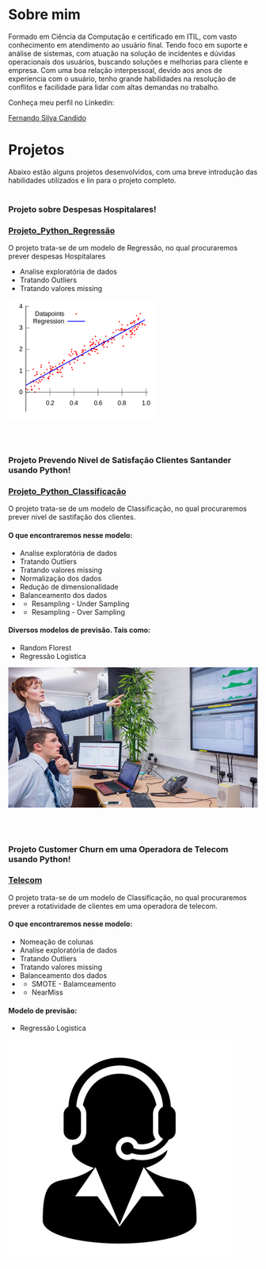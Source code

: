 # Sobre mim

Formado em Ciência da Computação e certificado em ITIL, com vasto conhecimento em atendimento ao usuário final. 
Tendo foco em suporte e análise de sistemas, com atuação na solução de incidentes e dúvidas operacionais dos usuários, buscando soluções e melhorias para cliente e empresa.
Com uma boa relação interpessoal, devido aos anos de experiencia com o usuário, tenho grande habilidades na resolução de conflitos e facilidade para lidar com altas demandas no trabalho.

Conheça meu perfil no Linkedin:

[Fernando Silva Candido](https://www.linkedin.com/in/fernando-silva-candido-b90a5292/)



# Projetos
Abaixo estão alguns projetos desenvolvidos, com uma breve introdução das habilidades utilizados e lin para o projeto completo.
<br />
<br />

### Projeto sobre Despesas Hospitalares!
### [Projeto_Python_Regressão](https://github.com/CandidoFernando/python)

O projeto trata-se de um modelo de Regressão, no qual procuraremos prever despesas Hospitalares

* Analise exploratória de dados
* Tratando Outliers
* Tratando valores missing


![](/LinearRegression2.png)

<br />
<br />

### Projeto Prevendo Nivel de Satisfação Clientes Santander usando Python!


### [Projeto_Python_Classificação](https://github.com/CandidoFernando/Prevendo_Nivel_Satisfacao_Clientes_Santander.git)

O projeto trata-se de um modelo de Classificação, no qual procuraremos prever nivel de sastifação dos clientes.

#### O que encontraremos nesse modelo:
* Analise exploratória de dados
* Tratando Outliers
* Tratando valores missing
* Normalização dos dados
* Redução de dimensionalidade
* Balanceamento dos dados
* * Resampling - Under Sampling
* * Resampling - Over Sampling

#### Diversos modelos de previsão. Tais como:
*  Random Florest
*  Regressão Logistica


![](/ti.jpg)

<br />
<br />

### Projeto Customer Churn em uma Operadora de Telecom usando Python!


### [Telecom](https://github.com/CandidoFernando/Customer_Churn_Telecom.git)

O projeto trata-se de um modelo de Classificação, no qual procuraremos prever a rotatividade de clientes em uma operadora de telecom.

#### O que encontraremos nesse modelo:
* Nomeação de colunas
* Analise exploratória de dados
* Tratando Outliers
* Tratando valores missing
* Balanceamento dos dados
* * SMOTE - Balamceamento
* * NearMiss

#### Modelo de previsão:
*  Regressão Logistica


![](/tele.jpg)
